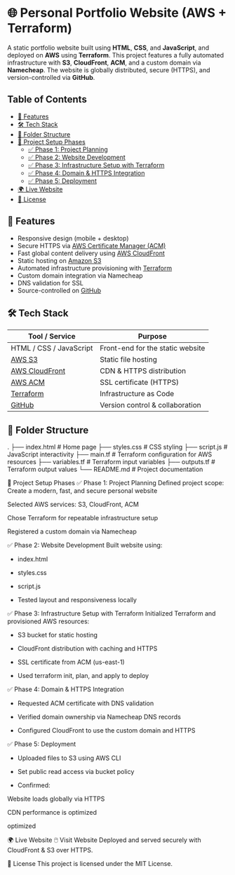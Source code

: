 # 🌐 Personal Portfolio Website (AWS + Terraform)

A static portfolio website built using **HTML**, **CSS**, and **JavaScript**, and deployed on **AWS** using **Terraform**. This project features a fully automated infrastructure with **S3**, **CloudFront**, **ACM**, and a custom domain via **Namecheap**. The website is globally distributed, secure (HTTPS), and version-controlled via **GitHub**.



## Table of Contents

- [🚀 Features](#-features)  
- [🛠 Tech Stack](#-tech-stack)  
- [📁 Folder Structure](#-folder-structure)  
- [📌 Project Setup Phases](#-project-setup-phases)  
  - [✅ Phase 1: Project Planning](#-phase-1-project-planning)  
  - [✅ Phase 2: Website Development](#-phase-2-website-development)  
  - [✅ Phase 3: Infrastructure Setup with Terraform](#-phase-3-infrastructure-setup-with-terraform)  
  - [✅ Phase 4: Domain & HTTPS Integration](#-phase-4-domain--https-integration)  
  - [✅ Phase 5: Deployment](#-phase-5-deployment)  
- [🌍 Live Website](#-live-website)  
- [📄 License](#-license)



## 🚀 Features

- Responsive design (mobile + desktop)
- Secure HTTPS via [AWS Certificate Manager (ACM)](https://aws.amazon.com/certificate-manager/)
- Fast global content delivery using [AWS CloudFront](https://aws.amazon.com/cloudfront/)
- Static hosting on [Amazon S3](https://aws.amazon.com/s3/)
- Automated infrastructure provisioning with [Terraform](https://www.terraform.io/)
- Custom domain integration via Namecheap
- DNS validation for SSL
- Source-controlled on [GitHub](https://github.com)



## 🛠 Tech Stack

| Tool / Service             | Purpose                                   |
|---------------------------|-------------------------------------------|
| HTML / CSS / JavaScript   | Front-end for the static website          |
| [AWS S3](https://aws.amazon.com/s3/) | Static file hosting             |
| [AWS CloudFront](https://aws.amazon.com/cloudfront/) | CDN & HTTPS distribution |
| [AWS ACM](https://aws.amazon.com/certificate-manager/) | SSL certificate (HTTPS) |
| [Terraform](https://www.terraform.io/) | Infrastructure as Code        |
| [GitHub](https://github.com)         | Version control & collaboration |



## 📁 Folder Structure


.
├── index.html         # Home page
├── styles.css         # CSS styling
├── script.js          # JavaScript interactivity
├── main.tf            # Terraform configuration for AWS resources
├── variables.tf       # Terraform input variables
├── outputs.tf         # Terraform output values
└── README.md          # Project documentation


📌 Project Setup Phases
✅ Phase 1: Project Planning
Defined project scope: Create a modern, fast, and secure personal website

Selected AWS services: S3, CloudFront, ACM

Chose Terraform for repeatable infrastructure setup

Registered a custom domain via Namecheap

✅ Phase 2: Website Development
Built website using:

- index.html

- styles.css

- script.js

- Tested layout and responsiveness locally

✅ Phase 3: Infrastructure Setup with Terraform
Initialized Terraform and provisioned AWS resources:

- S3 bucket for static hosting

- CloudFront distribution with caching and HTTPS

- SSL certificate from ACM (us-east-1)

- Used terraform init, plan, and apply to deploy

✅ Phase 4: Domain & HTTPS Integration

- Requested ACM certificate with DNS validation

- Verified domain ownership via Namecheap DNS records

- Configured CloudFront to use the custom domain and HTTPS

✅ Phase 5: Deployment

- Uploaded files to S3 using AWS CLI

- Set public read access via bucket policy

- Confirmed:

Website loads globally via HTTPS

CDN performance is optimized

optimized

🌍 Live Website
🖱️ Visit Website
Deployed and served securely with CloudFront & S3 over HTTPS.

📄 License
This project is licensed under the MIT License.



